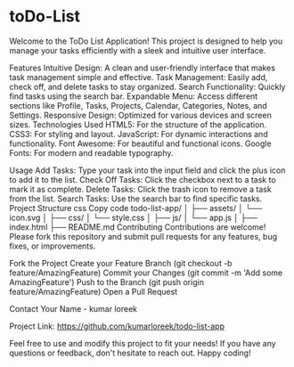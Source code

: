 # toDo-List
Welcome to the ToDo List Application! This project is designed to help you manage your tasks efficiently with a sleek and intuitive user interface.

Features
Intuitive Design: A clean and user-friendly interface that makes task management simple and effective.
Task Management: Easily add, check off, and delete tasks to stay organized.
Search Functionality: Quickly find tasks using the search bar.
Expandable Menu: Access different sections like Profile, Tasks, Projects, Calendar, Categories, Notes, and Settings.
Responsive Design: Optimized for various devices and screen sizes.
Technologies Used
HTML5: For the structure of the application.
CSS3: For styling and layout.
JavaScript: For dynamic interactions and functionality.
Font Awesome: For beautiful and functional icons.
Google Fonts: For modern and readable typography.


Usage
Add Tasks: Type your task into the input field and click the plus icon to add it to the list.
Check Off Tasks: Click the checkbox next to a task to mark it as complete.
Delete Tasks: Click the trash icon to remove a task from the list.
Search Tasks: Use the search bar to find specific tasks.
Project Structure
css
Copy code
todo-list-app/
│
├── assets/
│   └── icon.svg
│
├── css/
│   └── style.css
│
├── js/
│   └── app.js
│
├── index.html
├── README.md
Contributing
Contributions are welcome! Please fork this repository and submit pull requests for any features, bug fixes, or improvements.

Fork the Project
Create your Feature Branch (git checkout -b feature/AmazingFeature)
Commit your Changes (git commit -m 'Add some AmazingFeature')
Push to the Branch (git push origin feature/AmazingFeature)
Open a Pull Request

Contact
Your Name - kumar loreek

Project Link: https://github.com/kumarloreek/todo-list-app

Feel free to use and modify this project to fit your needs! If you have any questions or feedback, don't hesitate to reach out. Happy coding!
